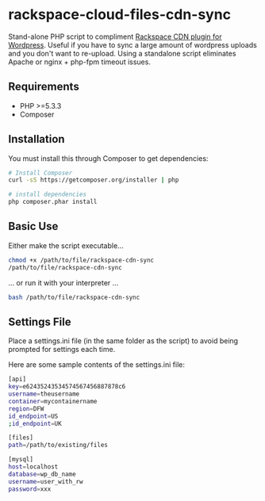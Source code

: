 **rackspace-cloud-files-cdn-sync**
=============
Stand-alone PHP script to compliment 
[Rackspace CDN plugin for Wordpress](https://wordpress.org/plugins/rackspace-cloud-files-cdn/). 
Useful if you have to sync a large amount of wordpress uploads and you don't want to re-upload. 
Using a standalone script eliminates Apache or nginx + php-fpm timeout issues.

Requirements
------------
* PHP >=5.3.3
* Composer

Installation
------------
You must install this through Composer to get dependencies:

```bash
# Install Composer
curl -sS https://getcomposer.org/installer | php

# install dependencies
php composer.phar install
```

Basic Use
---------

Either make the script executable...

```bash
chmod +x /path/to/file/rackspace-cdn-sync
/path/to/file/rackspace-cdn-sync
```

... or run it with your interpreter ... 

```bash
bash /path/to/file/rackspace-cdn-sync
```

Settings File
-------------

Place a settings.ini file (in the same folder as the script) to avoid being prompted for settings each time.

Here are some sample contents of the settings.ini file:

```bash
[api]
key=e62435243534574567456887878c6
username=theusername
container=mycontainername
region=DFW
id_endpoint=US
;id_endpoint=UK

[files]
path=/path/to/existing/files

[mysql]
host=localhost
database=wp_db_name
username=user_with_rw
password=xxx
```